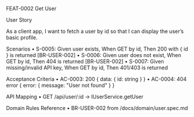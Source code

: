 FEAT-0002 Get User

User Story

As a client app, I want to fetch a user by id so that I can display the user’s basic profile.

Scenarios
	• S-0005: Given user exists, When GET by id, Then 200 with { id } is returned [BR-USER-002]
	• S-0006: Given user does not exist, When GET by id, Then 404 is returned [BR-USER-002]
	• S-0007: Given missing/invalid API key, When GET by id, Then 401/403 is returned

Acceptance Criteria
	• AC-0003: 200 { data: { id: string } }
	• AC-0004: 404 error { error: { message: "User not found" } }

API Mapping
	• GET /api/user/:id → IUserService.getUser

Domain Rules Reference
	• BR-USER-002 from /docs/domain/user.spec.md
